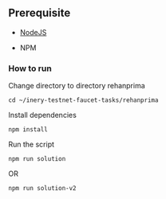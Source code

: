 ## Prerequisite

- [NodeJS](https://nodejs.org/en/)

- NPM



### How to run

Change directory to directory rehanprima

```shell
cd ~/inery-testnet-faucet-tasks/rehanprima
```


Install dependencies

```shell
npm install
```



Run the script

```
npm run solution
```
OR
```
npm run solution-v2
```

